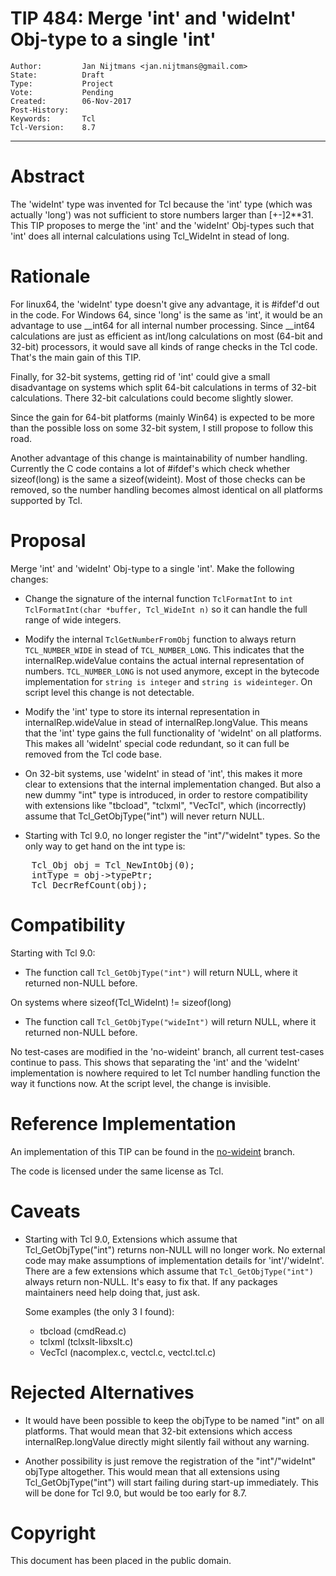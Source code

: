 # TIP 484: Merge 'int' and 'wideInt' Obj-type to a single 'int'
	Author:         Jan Nijtmans <jan.nijtmans@gmail.com>
	State:          Draft
	Type:           Project
	Vote:           Pending
	Created:        06-Nov-2017
	Post-History:
	Keywords:       Tcl
	Tcl-Version:    8.7
-----
# Abstract

The 'wideInt' type was invented for Tcl because the 'int' type (which was
actually 'long') was not sufficient to store numbers larger than [+-]2**31.
This TIP proposes to merge the 'int' and the 'wideInt' Obj-types such that
'int' does all internal calculations using Tcl_WideInt in stead of long.

# Rationale

For linux64, the 'wideInt' type doesn't give any advantage, it is #ifdef'd out
in the code. For Windows 64, since 'long' is the same as 'int', it would be
an advantage to use __int64 for all internal number processing. Since __int64
calculations are just as efficient as int/long calculations on most (64-bit and
32-bit) processors, it would save all kinds of range checks in the Tcl code.
That's the main gain of this TIP.

Finally, for 32-bit systems, getting rid of 'int' could give a small
disadvantage on systems which split 64-bit calculations in terms of 32-bit
calculations. There 32-bit calculations could become slightly slower.

Since the gain for 64-bit platforms (mainly Win64) is expected to be more
than the possible loss on some 32-bit system, I still propose to follow this road.

Another advantage of this change is maintainability of number handling.
Currently the C code contains a lot of #ifdef's which check whether
sizeof(long) is the same a sizeof(wideint). Most of those checks can
be removed, so the number handling becomes almost identical on all platforms
supported by Tcl.

# Proposal

Merge 'int' and 'wideInt' Obj-type to a single 'int'. Make the following changes:

* Change the signature of the internal function `TclFormatInt` to
    `int TclFormatInt(char *buffer, Tcl_WideInt n)`
  so it can handle the full range of wide integers.

* Modify the internal `TclGetNumberFromObj` function to always return
  `TCL_NUMBER_WIDE` in stead of `TCL_NUMBER_LONG`. This indicates that
  the internalRep.wideValue contains the actual internal representation
  of numbers. `TCL_NUMBER_LONG` is not used anymore, except in the
  bytecode implementation for `string is integer` and `string is wideinteger`.
  On script level this change is not detectable.

* Modify the 'int' type to store its internal representation in
  internalRep.wideValue in stead of internalRep.longValue. This means
  that the 'int' type gains the full functionality of 'wideInt' on
  all platforms. This makes all 'wideInt' special code redundant,
  so it can full be removed from the Tcl code base.

* On 32-bit systems, use 'wideInt' in stead of 'int', this makes it more
  clear to extensions that the internal implementation changed. But also
  a new dummy "int" type is introduced, in order to restore compatibility
  with extensions like "tbcload", "tclxml", "VecTcl", which (incorrectly)
  assume that Tcl_GetObjType("int") will never return NULL.

* Starting with Tcl 9.0, no longer register the "int"/"wideInt" types. So
  the only way to get hand on the int type is:
<pre>
    Tcl_Obj obj = Tcl_NewIntObj(0);
    intType = obj->typePtr;
    Tcl_DecrRefCount(obj);
</pre>

# Compatibility

Starting with Tcl 9.0:

* The function call `Tcl_GetObjType("int")` will return NULL, where it returned non-NULL before.

On systems where sizeof(Tcl_WideInt) != sizeof(long)

* The function call `Tcl_GetObjType("wideInt")` will return NULL, where it returned non-NULL before.

No test-cases are modified in the 'no-wideint' branch, all current
test-cases continue to pass. This shows that separating the 'int'
and the 'wideInt' implementation is nowhere required to let
Tcl number handling function the way it functions now. At the
script level, the change is invisible.

# Reference Implementation

An implementation of this TIP can be found in the [no-wideint](https://core.tcl.tk/tcl/timeline?r=no-wideint) branch.

The code is licensed under the same license as Tcl.

# Caveats

* Starting with Tcl 9.0, Extensions which assume that Tcl_GetObjType("int") returns non-NULL
  will no longer work. No external code may make assumptions of implementation details for
  'int'/'wideInt'. There are a few extensions which assume that `Tcl_GetObjType("int")`
  always return non-NULL. It's easy to fix that. If any packages maintainers need help doing that, just ask.

  Some examples (the only 3 I found):

  * tbcload (cmdRead.c)
  * tclxml (tclxslt-libxslt.c)
  * VecTcl (nacomplex.c, vectcl.c, vectcl.tcl.c)

# Rejected Alternatives

* It would have been possible to keep the objType to be named "int" on all platforms.
  That would mean that 32-bit extensions which access internalRep.longValue directly
  might silently fail without any warning.

* Another possibility is just remove the registration of the "int"/"wideInt" objType
  altogether. This would mean that all extensions using Tcl_GetObjType("int") will start
  failing during start-up immediately. This will be done for Tcl 9.0, but would be too early for 8.7.

# Copyright

This document has been placed in the public domain.
